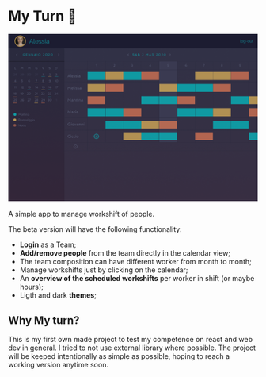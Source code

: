 # My Turn 📅

![](./img/Desktop-1.png)

A simple app to manage workshift of people.

The beta version will have the following functionality:

- **Login** as a Team;
- **Add/remove people** from the team directly in the calendar view;
- The team composition can have different worker from month to month;
- Manage workshifts just by clicking on the calendar;
- An **overview of the scheduled workshifts** per worker in shift (or maybe hours);
- Ligth and dark **themes**;

## Why My turn?

This is my first own made project to test my competence on react and web dev in general.
I tried to not use external library where possible.
The project will be keeped intentionally as simple as possible, hoping to reach a working version anytime soon.
